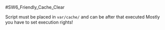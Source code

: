 #SW6_Friendly_Cache_Clear

Script must be placed in `var/cache/` and can be after that executed 
Mostly you have to set execution rights!
